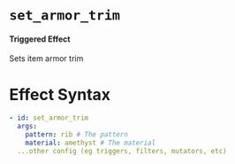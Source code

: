 # `set_armor_trim`
#### Triggered Effect

Sets item armor trim

# Effect Syntax
```yaml
- id: set_armor_trim
  args:
    pattern: rib # The pattern
    material: amethyst # The material
  ...other config (eg triggers, filters, mutators, etc)
```